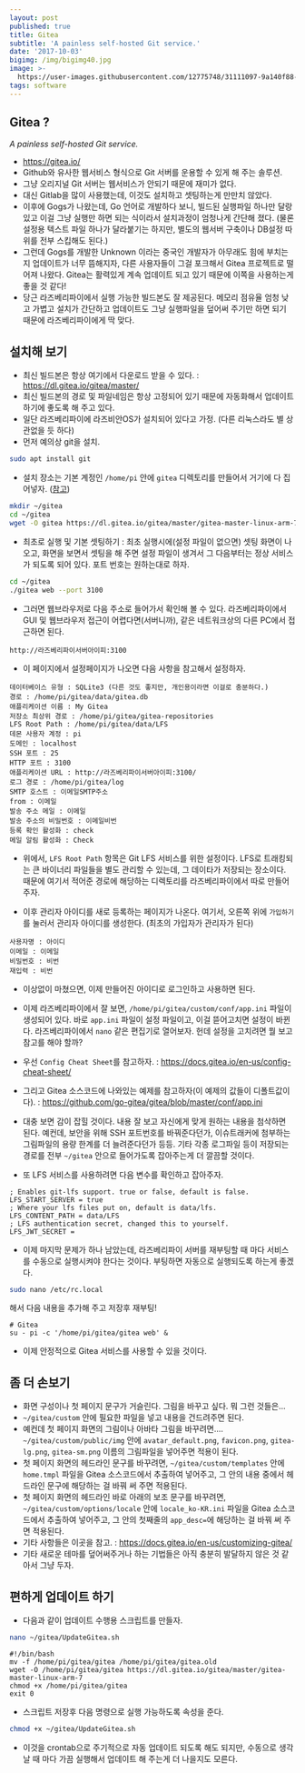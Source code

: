 ```yaml
---
layout: post
published: true
title: Gitea
subtitle: 'A painless self-hosted Git service.'
date: '2017-10-03'
bigimg: /img/bigimg40.jpg
image: >-
  https://user-images.githubusercontent.com/12775748/31111097-9a140f88-a846-11e7-9b46-06d6d182cdc2.png
tags: software
---
```



## Gitea ?

_A painless self-hosted Git service._

* https://gitea.io/
* Github와 유사한 웹서비스 형식으로 Git 서버를 운용할 수 있게 해 주는 솔루션.
* 그냥 오리지널 Git 서버는 웹서비스가 안되기 때문에 재미가 없다.
* 대신 Gitlab을 많이 사용했는데, 이것도 설치하고 셋팅하는게 만만치 않았다.
* 이후에 Gogs가 나왔는데, Go 언어로 개발하다 보니, 빌드된 실행파일 하나만 달랑 있고 이걸 그냥 실행만 하면 되는 식이라서 설치과정이 엄청나게 간단해 졌다. (물론 설정용 텍스트 파일 하나가 달라붙기는 하지만, 별도의 웹서버 구축이나 DB설정 따위를 전부 스킵해도 된다.)
* 그런데 Gogs를 개발한 Unknown 이라는 중국인 개발자가 아무래도 힘에 부치는지 업데이트가 너무 뜸해지자, 다른 사용자들이 그걸 포크해서 Gitea 프로젝트로 떨어져 나왔다.  Gitea는 활력있게 계속 업데이트 되고 있기 때문에 이쪽을 사용하는게 좋을 것 같다!
* 당근 라즈베리파이에서 실행 가능한 빌드본도 잘 제공된다.  메모리 점유율 엄청 낮고 가볍고 설치가 간단하고 업데이트도 그냥 실행파일을 덮어써 주기만 하면 되기 때문에 라즈베리파이에게 딱 맞다.


## 설치해 보기

* 최신 빌드본은 항상 여기에서 다운로드 받을 수 있다. : https://dl.gitea.io/gitea/master/
* 최신 빌드본의 경로 및 파일네임은 항상 고정되어 있기 때문에 자동화해서 업데이트하기에 좋도록 해 주고 있다.
* 일단 라즈베리파이에 라즈비안OS가 설치되어 있다고 가정. (다른 리눅스라도 별 상관없을 듯 하다)
* 먼저 예의상 git을 설치.

```bash
sudo apt install git
```

* 설치 장소는 기본 계정인 `/home/pi` 안에 `gitea` 디렉토리를 만들어서 거기에 다 집어넣자. ([참고](https://docs.gitea.io/en-us/install-from-binary/))

```bash
mkdir ~/gitea
cd ~/gitea
wget -O gitea https://dl.gitea.io/gitea/master/gitea-master-linux-arm-7
```

* 최초로 실행 및 기본 셋팅하기 : 최초 실행시에(설정 파일이 없으면) 셋팅 화면이 나오고, 화면을 보면서 셋팅을 해 주면 설정 파일이 생겨서 그 다음부터는 정상 서비스가 되도록 되어 있다.  포트 번호는 원하는대로 하자.

```bash
cd ~/gitea
./gitea web --port 3100
```

* 그러면 웹브라우저로 다음 주소로 들어가서 확인해 볼 수 있다.  라즈베리파이에서 GUI 및 웹브라우저 접근이 어렵다면(서버니까), 같은 네트워크상의 다른 PC에서 접근하면 된다.

```
http://라즈베리파이서버아이피:3100
```


* 이 페이지에서 설정페이지가 나오면 다음 사항을 참고해서 설정하자.

```
데이터베이스 유형 : SQLite3 (다른 것도 좋지만, 개인용이라면 이걸로 충분하다.)
경로 : /home/pi/gitea/data/gitea.db
애플리케이션 이름 : My Gitea
저장소 최상위 경로 : /home/pi/gitea/gitea-repositories
LFS Root Path : /home/pi/gitea/data/LFS
데몬 사용자 계정 : pi
도메인 : localhost
SSH 포트 : 25
HTTP 포트 : 3100
애플리케이션 URL : http://라즈베리파이서버아이피:3100/
로그 경로 : /home/pi/gitea/log
SMTP 호스트 : 이메일SMTP주소
from : 이메일
발송 주소 메일 : 이메일
발송 주소의 비밀번호 : 이메일비번
등록 확인 활성화 : check
메일 알림 활성화 : Check
```

* 위에서, `LFS Root Path` 항목은 Git LFS 서비스를 위한 설정이다.  LFS로 트래킹되는 큰 바이너리 파일들을 별도 관리할 수 있는데, 그 데이타가 저장되는 장소이다.   때문에 여기서 적어준 경로에 해당하는 디렉토리를 라즈베리파이에서 따로 만들어 주자.

* 이후 관리자 아이디를 새로 등록하는 페이지가 나온다. 여기서, 오른쪽 위에 `가입하기`를 눌러서 관리자 아이디를 생성한다. (최초의 가입자가 관리자가 된다)

```
사용자명 : 아이디
이메일 : 이메일
비밀번호 : 비번
재입력 : 비번
```

* 이상없이 마쳤으면, 이제 만들어진 아이디로 로그인하고 사용하면 된다.

* 이제 라즈베리파이에서 잘 보면, `/home/pi/gitea/custom/conf/app.ini` 파일이 생성되어 있다.  바로 `app.ini` 파일이 설정 파일이고, 이걸 뜯어고치면 설정이 바뀐다.  라즈베리파이에서 `nano` 같은 편집기로 열어보자.  헌데 설정을 고치려면 뭘 보고 참고를 해야 할까?

* 우선 `Config Cheat Sheet`를 참고하자.  : https://docs.gitea.io/en-us/config-cheat-sheet/
* 그리고 Gitea 소스코드에 나와있는 예제를 참고하자(이 예제의 값들이 디폴트값이다).  : https://github.com/go-gitea/gitea/blob/master/conf/app.ini
* 대충 보면 감이 잡힐 것이다.  내용 잘 보고 자신에게 맞게 원하는 내용을 첨삭하면 된다.  예컨데, 보안을 위해 SSH 포트번호를 바꿔준다던가, 이슈트래커에 첨부하는 그림파일의 용량 한계를 더 늘려준다던가 등등.  기타 각종 로그파일 등이 저장되는 경로를 전부 `~/gitea` 안으로 들어가도록 잡아주는게 더 깔끔할 것이다.
* 또 LFS 서비스를 사용하려면 다음 변수를 확인하고 잡아주자.

```
; Enables git-lfs support. true or false, default is false.
LFS_START_SERVER = true
; Where your lfs files put on, default is data/lfs.
LFS_CONTENT_PATH = data/LFS
; LFS authentication secret, changed this to yourself.
LFS_JWT_SECRET =
```

* 이제 마지막 문제가 하나 남았는데, 라즈베리파이 서버를 재부팅할 때 마다 서비스를 수동으로 실행시켜야 한다는 것이다.  부팅하면 자동으로 실행되도록 하는게 좋겠다.

```bash
sudo nano /etc/rc.local
```

해서 다음 내용을 추가해 주고 저장후 재부팅!

```
# Gitea
su - pi -c '/home/pi/gitea/gitea web' &
```

* 이제 안정적으로 Gitea 서비스를 사용할 수 있을 것이다.


## 좀 더 손보기

* 화면 구성이나 첫 페이지 문구가 거슬린다.  그림을 바꾸고 싶다.  뭐 그런 것들은...
* `~/gitea/custom` 안에 필요한 파일을 넣고 내용을 건드려주면 된다.
* 예컨데 첫 페이지 화면의 그림이나 아바타 그림을 바꾸려면....  `~/gitea/custom/public/img` 안에 `avatar_default.png`, `favicon.png`, `gitea-lg.png`, `gitea-sm.png` 이름의 그림파일을 넣어주면 적용이 된다.
* 첫 페이지 화면의 헤드라인 문구를 바꾸려면, `~/gitea/custom/templates` 안에 `home.tmpl` 파일을 Gitea 소스코드에서 추출하여 넣어주고, 그 안의 내용 중에서 헤드라인 문구에 해당하는 걸 바꿔 써 주면 적용된다.
* 첫 페이지 화면의 헤드라인 바로 아래의 보조 문구를 바꾸려면, `~/gitea/custom/options/locale` 안에 `locale_ko-KR.ini` 파일을 Gitea 소스코드에서 추출하여 넣어주고, 그 안의 첫째줄의 `app_desc=`에 해당하는 걸 바꿔 써 주면 적용된다.
* 기타 사항들은 이곳을 참고. : https://docs.gitea.io/en-us/customizing-gitea/
* 기타 새로운 테마를 덮어써주거나 하는 기법들은 아직 충분히 발달하지 않은 것 같아서 그냥 두자.


## 편하게 업데이트 하기

* 다음과 같이 업데이트 수행용 스크립트를 만들자.

```bash
nano ~/gitea/UpdateGitea.sh
```

```
#!/bin/bash
mv -f /home/pi/gitea/gitea /home/pi/gitea/gitea.old
wget -O /home/pi/gitea/gitea https://dl.gitea.io/gitea/master/gitea-master-linux-arm-7
chmod +x /home/pi/gitea/gitea
exit 0
```

* 스크립트 저장후 다음 명령으로 실행 가능하도록 속성을 준다.

```bash
chmod +x ~/gitea/UpdateGitea.sh
```

* 이것을 crontab으로 주기적으로 자동 업데이트 되도록 해도 되지만, 수동으로 생각날 때 마다 가끔 실행해서 업데이트 해 주는게 더 나을지도 모른다.






